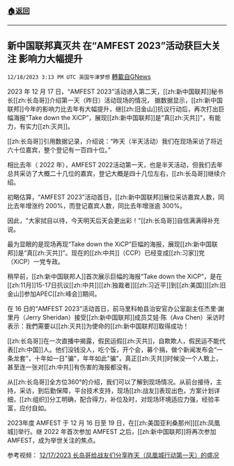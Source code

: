 ###  [:house:返回](README.md)
---


## 新中国联邦真灭共 在“AMFEST 2023”活动获巨大关注 影响力大幅提升
`12/18/2023 3:13 PM UTC 英国牛津梦想` [轉載自GNews](https://gnews.org/articles/2124837)

2023 年 12 月 17 日，“AMFEST 2023”活动进入第二天，[[zh:新中国联邦]]秘书长[[zh:长岛哥]]介绍第一天（昨日）活动现场的情况， 据数据显示，[[zh:新中国联邦]]今年的影响力比去年有大幅提升，继[[zh:旧金山]]抗议行动后，再次打出巨幅海报“Take down the XiCP”，展现[[zh:新中国联邦]]是“真[[zh:灭共]]”，有能力，有实力[[zh:灭共]]。

[[zh:长岛哥]]引用数据记录，介绍说：“昨天（半天活动）我们在现场采访了将近六十位嘉宾，整个登记有一百四十位。”

相比去年（ 2022 年），AMFEST 2022活动第一天，也是半天活动，但我们去年总共采访了大概二十几位的嘉宾，登记大概是四十几位左右，[[zh:长岛哥]]继续介绍。

初略估算，“AMFEST 2023”活动首日，[[zh:新中国联邦]]展位采访嘉宾人数，同比去年增涨约 200%，而登记嘉宾人数，同比去年增涨逾 300%。

因此，"大家拭目以待，今天明天后天会更出彩！"[[zh:长岛哥]]自信满满得补充说。

最为显眼的是现场再现“Take down the XiCP”巨幅的海报，展现[[zh:新中国联邦]]是“真[[zh:灭共]]”。现在的[[zh:中共]]（CCP）已经变成[[zh:习家]]党（XiCP）一党专政。

稍早前，[[zh:新中国联邦人]]首次展示巨幅的海报“Take down the XiCP”，是在[[zh:11月]]15-17日抗议[[zh:中共]][[zh:独裁者]][[zh:习近平]]到[[zh:美国]][[zh:旧金山]]参加APEC[[zh:峰会]]期间。

在 16 日的“AMFEST 2023”活动首日，前马里科帕县治安官办公室副主任杰里·謝里丹（Jerry Sheridan）接受[[zh:新中国联邦]]成员艾娃·陈（Ava Chen）采访时表示：我們需要以[[zh:灭共]]为使命的[[zh:新中国联邦]]取得成功！

[[zh:长岛哥]]在一次直播中揭露，假民运假[[zh:灭共]]，自欺欺人，假民运不能代表[[zh:中国]]人。他们没钱没人，吃个饭，开个会，募个捐，做个新闻发布会“一条龙套”，十年如一日"骗"，年年如此"骗"，真正[[zh:灭共]]时候没一个人敢上，甚至连一张对[[zh:中共]]有伤害的海报都没有。

从[[zh:长岛哥]]全方位360°的介绍，我们可以了解到现场情况。从前台接待，主持，采访，到后勤保障，平台技术支持，现场[[zh:战友]]表现出色，方案计划详细，[[zh:组织]]分工明确，配合得力，补位及时，对现场环境适应力强，经验丰富，应付自如。

2023年度 AMFEST 于 12 月 16 日至 19 日，在[[zh:美国亚利桑那州]][[zh:凤凰城]]举行。继 2022 年首次参加 AMFEST 之后，[[zh:新中国联邦]]将再次参加 AMFEST，成为举世关注的焦点。

参考视频： [12/17/2023 长岛哥给战友们分享昨天（凤凰城行动第一天）的盛况](https://gettr.com/post/p2wp5ez677f)
